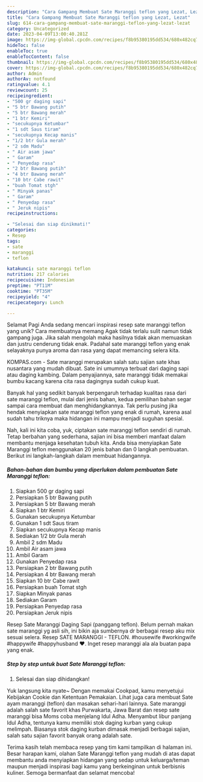 ```yaml
---
description: "Cara Gampang Membuat Sate Maranggi teflon yang Lezat, Lezat"
title: "Cara Gampang Membuat Sate Maranggi teflon yang Lezat, Lezat"
slug: 614-cara-gampang-membuat-sate-maranggi-teflon-yang-lezat-lezat
category: Uncategorized
date: 2023-04-09T13:00:40.281Z
image: https://img-global.cpcdn.com/recipes/f8b95380195dd534/680x482cq70/sate-maranggi-teflon-foto-resep-utama.jpg
hideToc: false
enableToc: true
enableTocContent: false
thumbnail: https://img-global.cpcdn.com/recipes/f8b95380195dd534/680x482cq70/sate-maranggi-teflon-foto-resep-utama.jpg
cover: https://img-global.cpcdn.com/recipes/f8b95380195dd534/680x482cq70/sate-maranggi-teflon-foto-resep-utama.jpg
author: Admin
authorAv: notfound
ratingvalue: 4.1
reviewcount: 25
recipeingredient:
- "500 gr daging sapi"
- "5 btr Bawang putih"
- "5 btr Bawang merah"
- "1 btr Kemiri"
- "secukupnya Ketumbar"
- "1 sdt Saus tiram"
- "secukupnya Kecap manis"
- "1/2 btr Gula merah"
- "2 sdm Madu"
- " Air asam jawa"
- " Garam"
- " Penyedap rasa"
- "2 btr Bawang putih"
- "4 btr Bawang merah"
- "10 btr Cabe rawit"
- "buah Tomat stgh"
- " Minyak panas"
- " Garam"
- " Penyedap rasa"
- " Jeruk nipis"
recipeinstructions:

- "Selesai dan siap dinikmati!"
categories:
- Resep
tags:
- sate
- maranggi
- teflon

katakunci: sate maranggi teflon 
nutrition: 217 calories
recipecuisine: Indonesian
preptime: "PT11M"
cooktime: "PT35M"
recipeyield: "4"
recipecategory: Lunch

---
```



Selamat Pagi Anda sedang mencari inspirasi resep sate maranggi teflon yang unik? Cara membuatnya memang Agak tidak terlalu sulit namun tidak gampang juga. Jika salah mengolah maka hasilnya tidak akan memuaskan dan justru cenderung tidak enak. Padahal sate maranggi teflon yang enak selayaknya punya aroma dan rasa yang dapat memancing selera kita.


KOMPAS.com - Sate maranggi merupakan salah satu sajian sate khas nusantara yang mudah dibuat. Sate ini umumnya terbuat dari daging sapi atau daging kambing. Dalam penyajiannya, sate maranggi tidak memakai bumbu kacang karena cita rasa dagingnya sudah cukup kuat.

Banyak hal yang sedikit banyak berpengaruh terhadap kualitas rasa dari sate maranggi teflon, mulai dari jenis bahan, kedua pemilihan bahan segar sampai cara membuat dan menghidangkannya. Tak perlu pusing jika hendak menyiapkan sate maranggi teflon yang enak di rumah, karena asal sudah tahu triknya maka hidangan ini mampu menjadi suguhan spesial.


Nah, kali ini kita coba, yuk, ciptakan sate maranggi teflon sendiri di rumah. Tetap berbahan yang sederhana, sajian ini bisa memberi manfaat dalam membantu menjaga kesehatan tubuh kita. Anda bisa menyiapkan Sate Maranggi teflon menggunakan 20 jenis bahan dan 0 langkah pembuatan. Berikut ini langkah-langkah dalam membuat hidangannya.

<!--inarticleads1-->

##### Bahan-bahan dan bumbu yang diperlukan dalam pembuatan Sate Maranggi teflon:

1. Siapkan 500 gr daging sapi
1. Persiapkan 5 btr Bawang putih
1. Persiapkan 5 btr Bawang merah
1. Siapkan 1 btr Kemiri
1. Gunakan secukupnya Ketumbar
1. Gunakan 1 sdt Saus tiram
1. Siapkan secukupnya Kecap manis
1. Sediakan 1/2 btr Gula merah
1. Ambil 2 sdm Madu
1. Ambil  Air asam jawa
1. Ambil  Garam
1. Gunakan  Penyedap rasa
1. Persiapkan 2 btr Bawang putih
1. Persiapkan 4 btr Bawang merah
1. Siapkan 10 btr Cabe rawit
1. Persiapkan buah Tomat stgh
1. Siapkan  Minyak panas
1. Sediakan  Garam
1. Persiapkan  Penyedap rasa
1. Persiapkan  Jeruk nipis


Resep Sate Maranggi Daging Sapi (panggang teflon). Belum pernah makan sate maranggi yg asli sih, ini bikin aja sumbernya dr berbagai resep aku mix sesuai selera. Resep SATE MARANGGI - TEFLON. #housewife #workingwife #happywife #happyhusband ♥️. Inget resep maranggi ala ala buatan papa yang enak. 

<!--inarticleads2-->

##### Step by step untuk buat Sate Maranggi teflon:


1. Selesai dan siap dihidangkan!

Yuk langsung kita nyate~ Dengan memakai Cookpad, kamu menyetujui Kebijakan Cookie dan Ketentuan Pemakaian. Lihat juga cara membuat Sate ayam maranggi (teflon) dan masakan sehari-hari lainnya. Sate maranggi adalah salah sate favorit khas Purwakarta, Jawa Barat dan resep sate maranggi bisa Moms coba menjelang Idul Adha. Menyambut libur panjang Idul Adha, tentunya kamu memiliki stok daging kurban yang cukup melimpah. Biasanya stok daging kurban dimasak menjadi berbagai sajian, salah satu sajian favorit banyak orang adalah sate. 

Terima kasih telah membaca resep yang tim kami tampilkan di halaman ini. Besar harapan kami, olahan Sate Maranggi teflon yang mudah di atas dapat membantu anda menyiapkan hidangan yang sedap untuk keluarga/teman maupun menjadi inspirasi bagi kamu yang berkeinginan untuk berbisnis kuliner. Semoga bermanfaat dan selamat mencoba!
